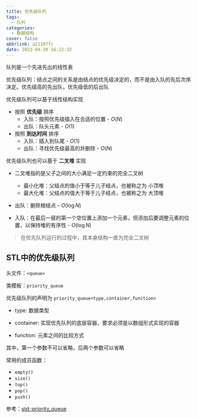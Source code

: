 ```yaml
---
title: 优先级队列
tags:
  - 队列
categories:
  - 数据结构
cover: false
abbrlink: a21107fc
date: 2022-04-30 16:22:32
---
```


队列是一个先进先出的线性表

优先级队列：结点之间的关系是由结点的优先级决定的，而不是由入队的先后次序决定。优先级高的先出队，优先级低的后出队

优先级队列可以基于线性结构实现
 - 按照 **优先级** 排序
   - 入队：按照优先级插入在合适的位置 - $O(N)$
   - 出队：队头元素 - $O(1)$
 - 按照 **到达时间** 排序
   - 入队：插入到队尾 - $O(1)$
   - 出队：寻找优先级最高的并删除 - $O(N)$


优先级队列也可以基于 **二叉堆** 实现

 - 二叉堆指的是父子之间的大小满足一定约束的完全二叉树

   - 最小化堆：父结点的值小于等于儿子结点，也被称之为 小顶堆
   - 最大化堆：父结点的值大于等于儿子结点，也被称之为 大顶堆

 - 出队：删除根结点 - $O(\log{N})$

 - 入队：在最后一层的第一个空位置上添加一个元素，但添加后要调整元素的位置，以保持堆的有序性 - $O(\log{N})$

> 在优先队列运行的过程中，其本身结构一直为完全二叉树

[^_^]: 这一段被注释掉了

    ## 优先级队列类

    数据成员设计
    - 采用顺序存储

    数据成员：
    - 队列长度
    - 指向数组起始地址的指针
    - 数组大小

    成员函数：
    - 抽象类规定的所有功能
    - 创建一个队列：`create()`
    - 入队：`enQueue(x)`
    - 出队：`deQueue()`
    - 读队头：`getHead`
    - 判队空：`isEmpty`

    私有的工具函数：
    - 扩展数组的工具函数 `doubleSpace`
    - 构造时的工具函数 `buildHeap`
    - 出队时的工具函数 `percolateDown`

    类定义：

    ```cpp
    template <class Type>
    class priorityQueue:public queue<Type> {
        private:
            // 队列长度
            int currentSize;  
            // 指向数组起始地址的指针
            Type *array; 
            // 数组大小
            int maxSize;
            void doubleSpace();
            void buildHeap();
            void percolateDown(int hole);  
        public:
            priorityQueue(int capacity = 100);
            priorityQueue(const Type data[], int size);
            ~priorityQueue() { delete [] array; }
            bool isEmpty() const { return currentSize == 0; }
            void enQueue(const Type & x);
            Type deQueue();
            Type getHead() { return array[1]; }
    };

    // 构造函数 - 构造空的优先级队列
    priorityQueue(int capacity = 100) { 
        array = new Type[capacity];
        maxSize = capacity;   
        currentSize = 0;
    }
    ```


    ## 入队与出队操作

    基于二叉堆实现的优先级队列

    ### 入队 `enque`

    即，在堆中插入一个新元素（以最小化堆为例）

    操作要求
    - 保证结构性：插入在最底层的第一个空位
    - 保证有序性：向上移动到合适的位置（向上过滤）

    实现：
    ```cpp
    template <class Type>
    void priorityQueue<Type>::enQueue( const Type & x) {
        if(currentSize == maxSize - 1) 
            doubleSpace();

        int hole = ++currentSize;
        for(; hole > 1 && x < array[hole / 2]; hole /= 2)
            array[hole] = array[hole / 2]; // 向上过滤（父节点下移）
        array[hole] = x;
    } 
    ```

    时间复杂度：
    - 最坏情况是 $O(\log{n})$，其中 $n$ 为元素个数，$\log{n}$ 为完全二叉树的高度
    - 有资料表明，向上过滤平均进行 2.6 次比较，因此元素平均上移 1.6 层

    ### 出队 `deque`

    删除根节点（以最小化堆为例）

    操作要求：
    - 保证结构性：将最后一个节点移到根节点
    - 保证有序性：向下移动到合适的位置（向下过滤）
    - 从两个子节点中找出值较小的子节点，将其向上移

    实现：
    ```cpp
    template <class Type>
    Type priorityQueue<Type>::deQueue() { 
        Type minItem;
        minItem = array[1];
        array[1] = array[currentSize--];
        // 从 1 号下标开始向下过滤
        percolateDown(1);
        return minItem;
    } 

    template <class Type>
    void priorityQueue<Type>::percolateDown(int hole) { // 向下过滤，hole 为过滤起点
        int child;
        Type tmp = array[hole];

        for(; hole * 2 <= currentSize; hole = child) { 
            child = hole * 2;
            if (child != currentSize && array[child + 1] < array[child])
                child++; // child 对应值较小的子节点的下标
            if(array[child] < tmp) // 违反有序性，向下过滤
                array[hole] = array[child];
            else break;
        }
        array[hole] = tmp;
    }
    ```

    时间复杂度：最坏和平均都是 $O(\log{n})$，即，完全二叉树的高度
    - 根据堆的有序性，堆中最后一个节点的值一般比较大，因此，向下过滤很少提前结束


    ## 堆的构建

    将一组元素组织成一个堆

    方法一：在空堆中，执行 $N$ 次连续插入
    - 复杂度：最坏是 $O(N \log{N})$，平均是 $O(N)$
    - 每一次插入之后都要维护堆的有序性，会做很多额外的工作

    方法二：不考虑中间状态，保证所有元素加入后满足堆的特性
    - 做法：利用递归将左子树和右子树调整成堆，然后对根结点调用 `percolateDown` ，以恢复堆的有序性
    - 复杂度： 最坏情况下是 $O(N)$

    因此，采用方法二建堆

    定义 `buildHeap` 函数维护堆的有序性，其代码实现如下：
    ```cpp
    // 以逆向层次的顺序对节点调用 percolateDown
    template <class Type>
    void priorityQueue<Type>::buildHeap() { // 调用此前定义的 percolateDown 函数向下建堆
        for (int i = currentSize / 2; i > 0; i--) // 按逆向层次的顺序建堆，从 currentSize 的父节点开始
            percolateDown(i);
    }
    ```

    带初值的构造函数
    - 申请存储堆的空间
    - 将参数数组存入
    - 调用 `buildHeap` 建堆

    实现：
    ```cpp
    // 带初值的构造函数
    template <class Type>
    priorityQueue<Type>::priorityQueue(const Type *items, int size)
                    : maxSize(size + 10 ), currentSize(size) {
        array = new Type[maxSize];
        for(int i = 0; i < size; i++) // 将元素加入堆
            array[i + 1] = items[i]; // 优先级队列从 1 开始索引
        buildHeap(); // 维护堆的有序性
    }
    ```

    建堆性能分析：
    - 高度为 $h$ 的节点，在 `percolateDown` 中交换的最大次数是 $h - 1$ 。建堆的最坏时间是所有节点的调整时所需交换次数之和，即所有节点的高度之和
    -  对于一棵高度为 $h$ ，包含了 $N = 2^h - 1$ 个结点的满二叉树，向下过滤中交换次数和的最大值为 $N - h$


    ## 基于二项堆的优先级队列

    支持归并的优先级队列

    1. 左堆

    2. 斜堆

    3. 二项堆
        - 又被称为贝努里队列，是一连串的贝努里树的集合，且每个高度的树至多出现一次
        - 结构性：高度为 0 的二项树是单个节点，高度为 $k$ 的二项树 $B_k$ 是将一棵 $B_{k-1}$ 加到另一棵 $B_{k-1}$ 的根上
        - 有序性：满足堆的有序性

    基于二项堆的优先级队列
    - 二项树出现与否，正好对应元素数目的二进制表示。如，13 可表示为 1101 ，其中，二进制第 $i$ 位的值表示 二项树 $B_i$ 是否出现，则 13 个元素的优先级队列由 $B_3$、$B_2$ 和 $B_0$ 组成

    基于二项堆的优先级队列非常方便归并操作

    - 归并操作：由低到高依次归并两个优先级队列中高度相同的树——将根结点大的作为根结点小的树的子树。如果由于前一次归并而出现三棵高度相同的树时，留下一棵，归并其余两棵。最坏时间复杂度是 $O(\log{N})$

    - 插入操作：插入是归并的特例——将被插入结点形成一棵单结点的树组成的集合，归并两个集合。最坏时间复杂度是 $O(logN)$ 。平均是 2 次操作即可
    - 删除操作：找出具有最小根值的树 T ，先将 T 从原先的集合中删掉，再在 T 中删除根结点，最后归并 T 与原先的集合。最坏时间复杂度是 $O(\log{N})$


## STL中的优先级队列

头文件：`<queue>`

类模板：`priority_queue`

优先级队列的声明为 `priority_queue<type,container,function>`
 - type: 数据类型

 - container: 实现优先队列的底层容器，要求必须是以数组形式实现的容器

 - function: 元素之间的比较方式

其中，第一个参数不可以省略，后两个参数可以省略


常用的成员函数：

 - `empty()`
 - `size()`
 - `top()`
 - `pop()`
 - `push()`


参考：[std::priority_queue](http://www.cplusplus.com/reference/queue/priority_queue/)